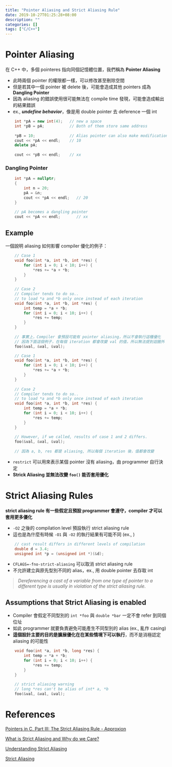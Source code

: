 ```yaml
---
title: "Pointer Aliasing and Strict Aliasing Rule"
date: 2019-10-27T01:25:28+08:00
description: ""
categories: []
tags: ["C/C++"]
---
```


# Pointer Aliasing

在 C++ 中，多個 pointeres 指向同個記憶體位置，我們稱為 **Pointer Aliasing**

- 此時兩個 pointer 的權限都一樣，可以修改甚至刪除空間
- 但是若其中一個 pointer 被 delete 後，可能會造成其他 pointers 成為 **Dangling Pointer**
- 因為 aliasing 的錯誤使用很可能無法在 compile time 發現，可能會造成輸出的結果錯誤
- ex., ***undefine behavior***，像是用 double pointer 去 deference 一個 int

```c++
    int *pA = new int(4);   // new a space
    int *pB = pA;           // Both of them store same address
    
    *pB = 10;               // Alias pointer can also make modification
    cout << *pA << endl;    // 10
    delete pA;
    
    cout << *pB << endl;    // xx
```

### Dangling Pointer
```c++
    int *pA = nullptr;
    {
    	int n = 20;
    	pA = &n;
    	cout << *pA << endl;   // 20
    }
    
    // pA becomes a dangling pointer
    cout << *pA << endl;       // xx
```
## Example

一個說明 aliasing 如何影響 compiler 優化的例子：
```c++
    // Case 1 
    void foo(int *a, int *b, int *res) {
    	for (int i = 0; i < 10; i++) {
    		*res += *a + *b;
    	}
    }
    
    // Case 2
    // Compiler tends to do so..
    // to load *a and *b only once instead of each iteration
    void foo(int *a, int *b, int *res) {
    	int temp = *a + *b;
    	for (int i = 0; i < 10; i++) {
    		*res += temp;
    	}
    }
    
    // 事實上，Compiler 會預設可能有 pointer aliasing，所以不會執行這種優化
    // 因為下面這個例子，在每個 iteration 都會改變 val 的值，所以無法提到迴圈外
    foo(&val, &val, &val);

    // Case 1 
    void foo(int *a, int *b, int *res) {
    	for (int i = 0; i < 10; i++) {
    		*res += *a + *b;
    	}
    }
    
    // Case 2
    // Compiler tends to do so..
    // to load *a and *b only once instead of each iteration
    void foo(int *a, int *b, int *res) {
    	int temp = *a + *b;
    	for (int i = 0; i < 10; i++) {
    		*res += temp;
    	}
    }
    
    // However, if we called, results of case 1 and 2 differs.
    foo(&val, &val, &val);
    
    // 因為 a, b, res 都是 aliasing, 所以每個 iteration 後，值都會改變
```

- `restrict` 可以用來表示某個 pointer 沒有 aliasing，由 programmer 自行決定
- **Strick Aliasing 並無法改變 `foo()` 能否套用優化**

# Strict Aliasing Rules

**strict aliasing rule 有一些假定且預設 programmer 會遵守，compiler 才可以套用更多優化**

- `-O2` 之後的 compilation level 預設執行 strict aliasing rule
- 這也是為什麼有時候 `-O1` 與 `-O2` 的執行結果有可能不同 (ex., )

```c++
    // cast result differs in different levels of compilation
    double d = 3.4;
    unsigned int *p = (unsigned int *)(&d);
```

- `CFLAGS=-fno-strict-aliasing` 可以取消 strict aliasing rule
- 不允許建立與原先型別不同的 alias，ex., 用 double pointer 去存取 int

> *Dereferencing a cast of a variable from one type of pointer to a different type is usually in violation of the strict aliasing rule.*

## Assumptions that Strict Aliasing is enabled

- Compiler 會假定不同型別的 `int *foo` 與 `double *bar` 一定不會 refer 到同個位址
- 如此 programmer 就要負責避免可能產生不同型別的 alias (ex., 亂作 casing)
- **這個設計主要的目的是擴展優化在在某些情境下可以執行**，而不是消極認定 aliasing 的可能性

```c++
    void foo(int *a, int *b, long *res) {
    	int temp = *a + *b;
    	for (int i = 0; i < 10; i++) {
    		*res += temp;
    	}
    }
    
    // strict aliasing warning
    // long *res can't be alias of int* a, *b
    foo(&val, &val, &val);  
```

# References

[Pointers in C, Part III: The Strict Aliasing Rule - Approxion](https://www.approxion.com/pointers-c-part-iii-strict-aliasing-rule/)

[What is Strict Aliasing and Why do we Care?](https://gist.github.com/shafik/848ae25ee209f698763cffee272a58f8)

[Understanding Strict Aliasing](https://cellperformance.beyond3d.com/articles/2006/06/understanding-strict-aliasing.html)

[Strict Aliasing](http://dbp-consulting.com/tutorials/StrictAliasing.html)
